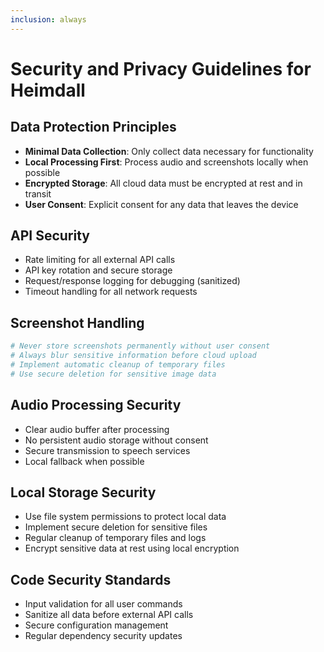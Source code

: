 ```yaml
---
inclusion: always
---
```


# Security and Privacy Guidelines for Heimdall

## Data Protection Principles
- **Minimal Data Collection**: Only collect data necessary for functionality
- **Local Processing First**: Process audio and screenshots locally when possible
- **Encrypted Storage**: All cloud data must be encrypted at rest and in transit
- **User Consent**: Explicit consent for any data that leaves the device

## API Security
- Rate limiting for all external API calls
- API key rotation and secure storage
- Request/response logging for debugging (sanitized)
- Timeout handling for all network requests

## Screenshot Handling
```python
# Never store screenshots permanently without user consent
# Always blur sensitive information before cloud upload
# Implement automatic cleanup of temporary files
# Use secure deletion for sensitive image data
```

## Audio Processing Security
- Clear audio buffer after processing
- No persistent audio storage without consent
- Secure transmission to speech services
- Local fallback when possible

## Local Storage Security
- Use file system permissions to protect local data
- Implement secure deletion for sensitive files
- Regular cleanup of temporary files and logs
- Encrypt sensitive data at rest using local encryption

## Code Security Standards
- Input validation for all user commands
- Sanitize all data before external API calls
- Secure configuration management
- Regular dependency security updates